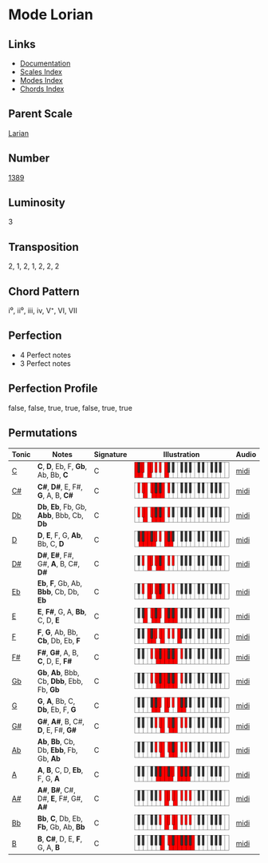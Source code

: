 # Mode Lorian

## Links

- [Documentation](README.md)
- [Scales Index](Scales.md)
- [Modes Index](Modes.md)
- [Chords Index](Chords.md)

## Parent Scale

[Larian](ScaleLarian.md)

## Number

[1389](https://ianring.com/musictheory/scales/1389)

## Luminosity

3

## Transposition

2, 1, 2, 1, 2, 2, 2

## Chord Pattern

i⁰, ii⁰, iii, iv, V⁺, VI, VII

## Perfection

- 4 Perfect notes
- 3 Perfect notes

## Perfection Profile

false, false, true, true, false, true, true

## Permutations

| Tonic | Notes | Signature | Illustration | Audio |
|-------|-------|-----------|--------------|-------|
| [C](ModeCNaturalLorian.md) | **C**, **D**, Eb, F, **Gb**, Ab, Bb, **C** | C | ![CNaturalLorian](ModeCNaturalLorian.png) | [midi](https://github.com/edipermadi/music/blob/main/docs/ModeCNaturalLorian.mid?raw=true) |
| [C#](ModeCSharpLorian.md) | **C#**, **D#**, E, F#, **G**, A, B, **C#** | C | ![CSharpLorian](ModeCSharpLorian.png) | [midi](https://github.com/edipermadi/music/blob/main/docs/ModeCSharpLorian.mid?raw=true) |
| [Db](ModeDFlatLorian.md) | **Db**, **Eb**, Fb, Gb, **Abb**, Bbb, Cb, **Db** | C | ![DFlatLorian](ModeDFlatLorian.png) | [midi](https://github.com/edipermadi/music/blob/main/docs/ModeDFlatLorian.mid?raw=true) |
| [D](ModeDNaturalLorian.md) | **D**, **E**, F, G, **Ab**, Bb, C, **D** | C | ![DNaturalLorian](ModeDNaturalLorian.png) | [midi](https://github.com/edipermadi/music/blob/main/docs/ModeDNaturalLorian.mid?raw=true) |
| [D#](ModeDSharpLorian.md) | **D#**, **E#**, F#, G#, **A**, B, C#, **D#** | C | ![DSharpLorian](ModeDSharpLorian.png) | [midi](https://github.com/edipermadi/music/blob/main/docs/ModeDSharpLorian.mid?raw=true) |
| [Eb](ModeEFlatLorian.md) | **Eb**, **F**, Gb, Ab, **Bbb**, Cb, Db, **Eb** | C | ![EFlatLorian](ModeEFlatLorian.png) | [midi](https://github.com/edipermadi/music/blob/main/docs/ModeEFlatLorian.mid?raw=true) |
| [E](ModeENaturalLorian.md) | **E**, **F#**, G, A, **Bb**, C, D, **E** | C | ![ENaturalLorian](ModeENaturalLorian.png) | [midi](https://github.com/edipermadi/music/blob/main/docs/ModeENaturalLorian.mid?raw=true) |
| [F](ModeFNaturalLorian.md) | **F**, **G**, Ab, Bb, **Cb**, Db, Eb, **F** | C | ![FNaturalLorian](ModeFNaturalLorian.png) | [midi](https://github.com/edipermadi/music/blob/main/docs/ModeFNaturalLorian.mid?raw=true) |
| [F#](ModeFSharpLorian.md) | **F#**, **G#**, A, B, **C**, D, E, **F#** | C | ![FSharpLorian](ModeFSharpLorian.png) | [midi](https://github.com/edipermadi/music/blob/main/docs/ModeFSharpLorian.mid?raw=true) |
| [Gb](ModeGFlatLorian.md) | **Gb**, **Ab**, Bbb, Cb, **Dbb**, Ebb, Fb, **Gb** | C | ![GFlatLorian](ModeGFlatLorian.png) | [midi](https://github.com/edipermadi/music/blob/main/docs/ModeGFlatLorian.mid?raw=true) |
| [G](ModeGNaturalLorian.md) | **G**, **A**, Bb, C, **Db**, Eb, F, **G** | C | ![GNaturalLorian](ModeGNaturalLorian.png) | [midi](https://github.com/edipermadi/music/blob/main/docs/ModeGNaturalLorian.mid?raw=true) |
| [G#](ModeGSharpLorian.md) | **G#**, **A#**, B, C#, **D**, E, F#, **G#** | C | ![GSharpLorian](ModeGSharpLorian.png) | [midi](https://github.com/edipermadi/music/blob/main/docs/ModeGSharpLorian.mid?raw=true) |
| [Ab](ModeAFlatLorian.md) | **Ab**, **Bb**, Cb, Db, **Ebb**, Fb, Gb, **Ab** | C | ![AFlatLorian](ModeAFlatLorian.png) | [midi](https://github.com/edipermadi/music/blob/main/docs/ModeAFlatLorian.mid?raw=true) |
| [A](ModeANaturalLorian.md) | **A**, **B**, C, D, **Eb**, F, G, **A** | C | ![ANaturalLorian](ModeANaturalLorian.png) | [midi](https://github.com/edipermadi/music/blob/main/docs/ModeANaturalLorian.mid?raw=true) |
| [A#](ModeASharpLorian.md) | **A#**, **B#**, C#, D#, **E**, F#, G#, **A#** | C | ![ASharpLorian](ModeASharpLorian.png) | [midi](https://github.com/edipermadi/music/blob/main/docs/ModeASharpLorian.mid?raw=true) |
| [Bb](ModeBFlatLorian.md) | **Bb**, **C**, Db, Eb, **Fb**, Gb, Ab, **Bb** | C | ![BFlatLorian](ModeBFlatLorian.png) | [midi](https://github.com/edipermadi/music/blob/main/docs/ModeBFlatLorian.mid?raw=true) |
| [B](ModeBNaturalLorian.md) | **B**, **C#**, D, E, **F**, G, A, **B** | C | ![BNaturalLorian](ModeBNaturalLorian.png) | [midi](https://github.com/edipermadi/music/blob/main/docs/ModeBNaturalLorian.mid?raw=true) |
